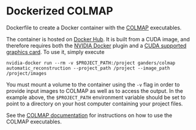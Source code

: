 # Dockerized COLMAP 

Dockerfile to create a Docker container with the [COLMAP](https://colmap.github.io) executables.

The container is hosted on [Docker Hub](https://hub.docker.com/r/ganders/colmap/). It is built from a CUDA image, and therefore requires both the [NVIDIA Docker](https://github.com/NVIDIA/nvidia-docker) plugin and a [CUDA supported graphics card](http://www.geforce.com/hardware/technology/cuda/supported-gpus). To use it, simply execute

    nvidia-docker run --rm -v $PROJECT_PATH:/project ganders/colmap automatic_reconstruction --project_path /project --image_path /project/images 

You must mount a volume to the container using the `-v` flag in order to provide input images to COLMAP as well as to access the output. In the example above, the `$PROJECT_PATH` environment variable should be set to point to a directory on your host computer containing your project files.

See the [COLMAP documentation](https://colmap.github.io) for instructions on how to use the COLMAP executables.
